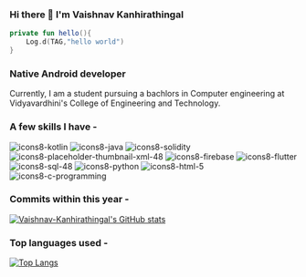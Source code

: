 ### Hi there 👋 I'm Vaishnav Kanhirathingal

```kotlin
private fun hello(){
    Log.d(TAG,"hello world")
}
```

### Native Android developer

Currently, I am a student pursuing a bachlors in Computer engineering at Vidyavardhini's College of Engineering and Technology.

### A few skills I have -

![icons8-kotlin](https://user-images.githubusercontent.com/94210466/176880688-46732008-93f7-4fd6-8177-286f566d50df.svg)
![icons8-java](https://user-images.githubusercontent.com/94210466/176880691-4ab9e925-6394-436f-861e-5958410a6cc2.svg)
![icons8-solidity](https://user-images.githubusercontent.com/94210466/176880877-aa3b5d29-2bbb-4801-905c-cc8f981ba74f.svg)
![icons8-placeholder-thumbnail-xml-48](https://user-images.githubusercontent.com/94210466/176882996-7df75494-3edd-483a-8800-5ef39ca4369b.png)
![icons8-firebase](https://user-images.githubusercontent.com/94210466/176881692-82e3d732-64ae-4ffa-adfb-e3012433279f.svg)
![icons8-flutter](https://user-images.githubusercontent.com/94210466/176881833-c22ce8a5-b810-4bbe-9dd2-286ba83ac36e.svg)
![icons8-sql-48](https://user-images.githubusercontent.com/94210466/176883215-43740ce7-2846-4e81-b139-c2f20d3b4e19.png)
![icons8-python](https://user-images.githubusercontent.com/94210466/176882150-a2db58bd-4895-407d-bd0b-dcf5d1cd915b.svg)
![icons8-html-5](https://user-images.githubusercontent.com/94210466/176882240-678b5588-a0cb-474f-902d-072ecd037965.svg)
![icons8-c-programming](https://user-images.githubusercontent.com/94210466/176883523-e7b53dfd-c053-463b-8785-129a6c82a2fa.svg)

### Commits within this year -

[![Vaishnav-Kanhirathingal's GitHub stats](https://github-readme-stats.vercel.app/api?username=Vaishnav-Kanhirathingal&hide=prs,stars,issues,contribs&show_icons=true&theme=radical)](https://github.com/anuraghazra/github-readme-stats)

### Top languages used -

[![Top Langs](https://github-readme-stats.vercel.app/api/top-langs/?username=Vaishnav-Kanhirathingal&hide=python)](https://github.com/anuraghazra/github-readme-stats)
